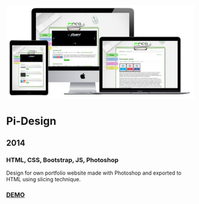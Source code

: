[![Screenshot](https://github.com/pinco227/pidesign2014/blob/main/images/screenshot.jpg)](https://pinco227.github.io/pidesign2014/)
# Pi-Design
## 2014
### HTML, CSS, Bootstrap, JS, Photoshop

Design for own portfolio website made with Photoshop and exported to HTML using slicing technique.

### [DEMO](https://pinco227.github.io/pidesign2014/)